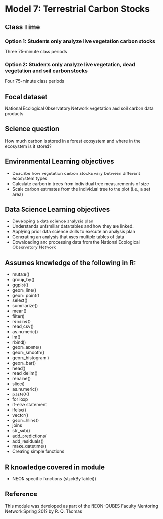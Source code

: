 # Model 7: Terrestrial Carbon Stocks

## Class Time

### Option 1: Students only analyze live vegetation carbon stocks

Three 75-minute class periods

### Option 2: Students only analyze live vegetation, dead vegetation and soil carbon stocks

Four 75-minute class periods

## Focal dataset

National Ecological Observatory Network vegetation and soil carbon data products

## Science question

How much carbon is stored in a forest ecosystem and where in the ecosystem is 
it stored?

## Environmental Learning objectives

* Describe how vegetation carbon stocks vary between different ecosystem types 
* Calculate carbon in trees from individual tree measurements of size
* Scale carbon estimates from the individual tree to the plot (i.e., a set area)

## Data Science Learning objectives

* Developing a data science analysis plan
* Understands unfamiliar data tables and how they are linked.
* Applying prior data science skills to execute an analysis plan
* Generating an analysis that uses multiple tables of data
* Downloading and processing data from the National Ecological Observatory 
  Network

## Assumes knowledge of the following in R:

* mutate()
* group_by()
* ggplot()
* geom_line()
* geom_point()
* select()
* summarize()
* mean()
* filter()
* rename()
* read_csv()
* as.numeric()
* lm()
* rbind()
* geom_abline()
* geom_smooth()
* geom_histogram()
* geom_bar()
* head()
* read_delim()
* rename()
* slice()
* as.numeric()
* paste0()
* for loop
* if-else statement
* ifelse()
* vector()
* geom_hline()
* joins
* str_sub()
* add_predictions()
* add_residuals()
* make_datetime()
* Creating simple functions

## R knowledge covered in module

* NEON specific functions (stackByTable())

## Reference

This module was developed as part of the NEON-QUBES Faculty Mentoring Network Spring 2019
by R. Q. Thomas


